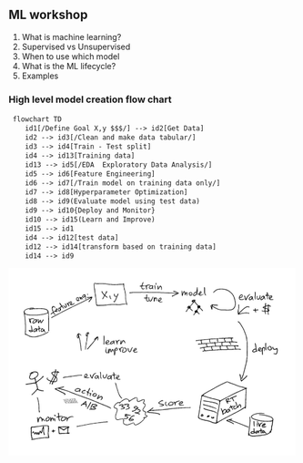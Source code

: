 ## ML workshop

1. What is machine learning? 
2. Supervised vs Unsupervised 
3. When to use which model
4. What is the ML lifecycle?
5. Examples

### High level model creation flow chart

```mermaid
 flowchart TD
    id1[/Define Goal X,y $$$/] --> id2[Get Data]
    id2 --> id3[/Clean and make data tabular/]
    id3 --> id4[Train - Test split]
    id4 --> id13[Training data]
    id13 --> id5[/EDA  Exploratory Data Analysis/]
    id5 --> id6[Feature Engineering]
    id6 --> id7[/Train model on training data only/]
    id7 --> id8[Hyperparameter Optimization]
    id8 --> id9(Evaluate model using test data)
    id9 --> id10{Deploy and Monitor}
    id10 --> id15(Learn and Improve)
    id15 --> id1
    id4 --> id12[test data]
    id12 --> id14[transform based on training data]
    id14 --> id9
```


![ml_workflow](./images/mlworkflow.png)


